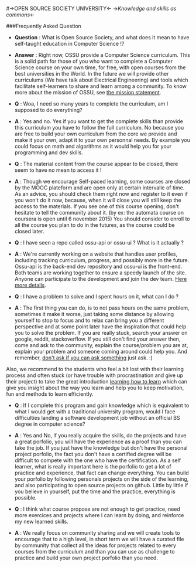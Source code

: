 #->OPEN SOURCE SOCIETY UNIVERSITY<-
->*Knowledge and skills as commons*<-

###Frequently Asked Question

* **Question** : What is Open Source Society, and what does it mean to have self-taught education in Computer Science !?

* **Answer** : Right now, OSSU provide a Computer Science curriculum. This is a solid path for those of you who want to complete a Computer Science course on your own time, for free, with open courses from the best universities in the World. In the future we will provide other curriculums (We have talk about Electrical Engineering) and tools which facilitate self-learners to share and learn among a community. To know more about the mission of OSSU, see [the mission statement](MISSION.md).


* **Q** : Woa, I need so many years to complete the curriculum, am I supposed to do everything?

* **A** : Yes and no. Yes if you want to get the complete skills than provide this curriculum you have to follow the full curriculum. No because you are free to build your own curriculum from the core we provide and make it your own, adapt it to your own personnal needs. By example you could focus on math and algorithms as it would help you for your programming and dev skills.


* **Q** : The material content from the course appear to be closed, there seem to have no mean to access it !

* **A** : Though we encourage Self-paced learning, some courses are closed by the MOOC plateform and are open only at certain intervalle of time. As an advice, you should check them right now and register to it even if you won't do it now, because, when it will close you will still keep the access to the materials. If you see one of this course opening, don't hesitate to tell the community about it. (by ex: the automata course on coursera is open until 6 november 2015) You should consider to enroll to all the course you plan to do in the futures, as the course could be closed later.


* **Q** : I have seen a repo called ossu-api or ossu-ui ? What is it actually ?

* **A** : We're currently working on a website that handles user profiles, including tracking curriculum, progress, and possibly more in the future. Ossu-api is the back-end dev repository and ossu-ui is the front-end. Both teams are working together to ensure a speedy launch of the site. Anyone can participate to the development and join the dev team. [Here more details](https://github.com/open-source-society/ossu-ui/blob/develop/CONTRIBUTING.md).


* **Q** : I have a problem to solve and I spent hours on it, what can I do ? 
* **A** : The first thing you can do, is to not pass hours on the same problem, sometimes it make it worse, just taking some distance by allowing yourself to stop to focus and to relax can bring you a different perspective and at some point later have the inspiration that could help you to solve the problem. If you are really stuck, search your answer on google, reddit, stackoverflow. If you still don't find your answer then, come and ask to the community, explain the course/problem you are at, explain your problem and someone coming around could help you. And remember, [don't ask if you can ask something](http://sol.gfxile.net/dontask.html) just ask. :)

Also, we recommend to the students who feel a bit lost with their learning process and often stuck (or have trouble with procrastination and give up their project) to take the great introduction [learning how to learn](https://www.coursera.org/learn/learning-how-to-learn/) which can give you insight about the way you learn and help you to keep motivation, fun and methods to learn efficiently.

* **Q** : If I complete this program and gain knowledge which is equivalent to what I would get with a traditional university program, would I face difficulties landing a software development job without an official BS degree in computer science?

* **A** : Yes and No, if you really acquire the skills, do the projects and have a great porfolio, you will have the experience as a proof than you can take the job. If you just have the knowledge but don't have the personal project porfolio, the fact you don't have a certified degree will be difficult to compete with the one who have the certification. As a self learner, what is really important here is the porfolio to get a lot of practice and experience, that fact can change everything. You can build your porfolio by following personals projects on the side of the learning, and also participating to open source projects on github.
Little by little if you believe in yourself, put the time and the practice, everything is possible. 


* **Q** : I think what course propose are not enough to get practice, need more exercices and projects where I can learn by doing, and reinforce my new learned skills.

* **A** : We really focus on community sharing and we will create tools to encourage that to a high level, in short term we will have a curated file by community that collect all the ideas for projects related to every courses from the curriculum and than you can use as challenge to practice and build your own project porfolio than you need. 
